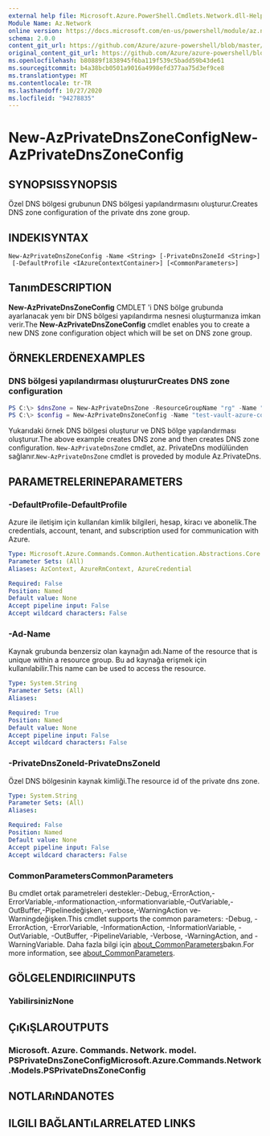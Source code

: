 ```yaml
---
external help file: Microsoft.Azure.PowerShell.Cmdlets.Network.dll-Help.xml
Module Name: Az.Network
online version: https://docs.microsoft.com/en-us/powershell/module/az.network/new-azprivatednszoneconfig
schema: 2.0.0
content_git_url: https://github.com/Azure/azure-powershell/blob/master/src/Network/Network/help/New-AzPrivateDnsZoneConfig.md
original_content_git_url: https://github.com/Azure/azure-powershell/blob/master/src/Network/Network/help/New-AzPrivateDnsZoneConfig.md
ms.openlocfilehash: b80889f1838945f6ba119f539c5badd59b43de61
ms.sourcegitcommit: b4a38bcb0501a9016a4998efd377aa75d3ef9ce8
ms.translationtype: MT
ms.contentlocale: tr-TR
ms.lasthandoff: 10/27/2020
ms.locfileid: "94278835"
---
```

# <span data-ttu-id="a5ffe-101">New-AzPrivateDnsZoneConfig</span><span class="sxs-lookup"><span data-stu-id="a5ffe-101">New-AzPrivateDnsZoneConfig</span></span>

## <span data-ttu-id="a5ffe-102">SYNOPSIS</span><span class="sxs-lookup"><span data-stu-id="a5ffe-102">SYNOPSIS</span></span>
<span data-ttu-id="a5ffe-103">Özel DNS bölgesi grubunun DNS bölgesi yapılandırmasını oluşturur.</span><span class="sxs-lookup"><span data-stu-id="a5ffe-103">Creates DNS zone configuration of the private dns zone group.</span></span>

## <span data-ttu-id="a5ffe-104">INDEKI</span><span class="sxs-lookup"><span data-stu-id="a5ffe-104">SYNTAX</span></span>

```
New-AzPrivateDnsZoneConfig -Name <String> [-PrivateDnsZoneId <String>]
 [-DefaultProfile <IAzureContextContainer>] [<CommonParameters>]
```

## <span data-ttu-id="a5ffe-105">Tanım</span><span class="sxs-lookup"><span data-stu-id="a5ffe-105">DESCRIPTION</span></span>
<span data-ttu-id="a5ffe-106">**New-AzPrivateDnsZoneConfig** CMDLET 'i DNS bölge grubunda ayarlanacak yenı bir DNS bölgesi yapılandırma nesnesi oluşturmanıza imkan verir.</span><span class="sxs-lookup"><span data-stu-id="a5ffe-106">The **New-AzPrivateDnsZoneConfig** cmdlet enables you to create a new DNS zone configuration object which will be set on DNS zone group.</span></span>

## <span data-ttu-id="a5ffe-107">ÖRNEKLERDEN</span><span class="sxs-lookup"><span data-stu-id="a5ffe-107">EXAMPLES</span></span>

### <span data-ttu-id="a5ffe-108">DNS bölgesi yapılandırması oluşturur</span><span class="sxs-lookup"><span data-stu-id="a5ffe-108">Creates DNS zone configuration</span></span>
```powershell
PS C:\> $dnsZone = New-AzPrivateDnsZone -ResourceGroupName "rg" -Name "test.vault.azure.com"
PS C:\> $config = New-AzPrivateDnsZoneConfig -Name "test-vault-azure-com" -PrivateDnsZoneId $dnsZone.ResourceId
```

<span data-ttu-id="a5ffe-109">Yukarıdaki örnek DNS bölgesi oluşturur ve DNS bölge yapılandırması oluşturur.</span><span class="sxs-lookup"><span data-stu-id="a5ffe-109">The above example creates DNS zone and then creates DNS zone configuration.</span></span> <span data-ttu-id="a5ffe-110">`New-AzPrivateDnsZone` cmdlet, az. PrivateDns modülünden sağlanır.</span><span class="sxs-lookup"><span data-stu-id="a5ffe-110">`New-AzPrivateDnsZone` cmdlet is proveded by module Az.PrivateDns.</span></span>

## <span data-ttu-id="a5ffe-111">PARAMETRELERINE</span><span class="sxs-lookup"><span data-stu-id="a5ffe-111">PARAMETERS</span></span>

### <span data-ttu-id="a5ffe-112">-DefaultProfile</span><span class="sxs-lookup"><span data-stu-id="a5ffe-112">-DefaultProfile</span></span>
<span data-ttu-id="a5ffe-113">Azure ile iletişim için kullanılan kimlik bilgileri, hesap, kiracı ve abonelik.</span><span class="sxs-lookup"><span data-stu-id="a5ffe-113">The credentials, account, tenant, and subscription used for communication with Azure.</span></span>

```yaml
Type: Microsoft.Azure.Commands.Common.Authentication.Abstractions.Core.IAzureContextContainer
Parameter Sets: (All)
Aliases: AzContext, AzureRmContext, AzureCredential

Required: False
Position: Named
Default value: None
Accept pipeline input: False
Accept wildcard characters: False
```

### <span data-ttu-id="a5ffe-114">-Ad</span><span class="sxs-lookup"><span data-stu-id="a5ffe-114">-Name</span></span>
<span data-ttu-id="a5ffe-115">Kaynak grubunda benzersiz olan kaynağın adı.</span><span class="sxs-lookup"><span data-stu-id="a5ffe-115">Name of the resource that is unique within a resource group.</span></span>
<span data-ttu-id="a5ffe-116">Bu ad kaynağa erişmek için kullanılabilir.</span><span class="sxs-lookup"><span data-stu-id="a5ffe-116">This name can be used to access the resource.</span></span>

```yaml
Type: System.String
Parameter Sets: (All)
Aliases:

Required: True
Position: Named
Default value: None
Accept pipeline input: False
Accept wildcard characters: False
```

### <span data-ttu-id="a5ffe-117">-PrivateDnsZoneId</span><span class="sxs-lookup"><span data-stu-id="a5ffe-117">-PrivateDnsZoneId</span></span>
<span data-ttu-id="a5ffe-118">Özel DNS bölgesinin kaynak kimliği.</span><span class="sxs-lookup"><span data-stu-id="a5ffe-118">The resource id of the private dns zone.</span></span>

```yaml
Type: System.String
Parameter Sets: (All)
Aliases:

Required: False
Position: Named
Default value: None
Accept pipeline input: False
Accept wildcard characters: False
```

### <span data-ttu-id="a5ffe-119">CommonParameters</span><span class="sxs-lookup"><span data-stu-id="a5ffe-119">CommonParameters</span></span>
<span data-ttu-id="a5ffe-120">Bu cmdlet ortak parametreleri destekler:-Debug,-ErrorAction,-ErrorVariable,-ınformationaction,-ınformationvariable,-OutVariable,-OutBuffer,-Pipelinedeğişken,-verbose,-WarningAction ve-Warningdeğişken.</span><span class="sxs-lookup"><span data-stu-id="a5ffe-120">This cmdlet supports the common parameters: -Debug, -ErrorAction, -ErrorVariable, -InformationAction, -InformationVariable, -OutVariable, -OutBuffer, -PipelineVariable, -Verbose, -WarningAction, and -WarningVariable.</span></span> <span data-ttu-id="a5ffe-121">Daha fazla bilgi için [about_CommonParameters](http://go.microsoft.com/fwlink/?LinkID=113216)bakın.</span><span class="sxs-lookup"><span data-stu-id="a5ffe-121">For more information, see [about_CommonParameters](http://go.microsoft.com/fwlink/?LinkID=113216).</span></span>

## <span data-ttu-id="a5ffe-122">GÖLGELENDIRICI</span><span class="sxs-lookup"><span data-stu-id="a5ffe-122">INPUTS</span></span>

### <span data-ttu-id="a5ffe-123">Yabilirsiniz</span><span class="sxs-lookup"><span data-stu-id="a5ffe-123">None</span></span>

## <span data-ttu-id="a5ffe-124">ÇıKıŞLAR</span><span class="sxs-lookup"><span data-stu-id="a5ffe-124">OUTPUTS</span></span>

### <span data-ttu-id="a5ffe-125">Microsoft. Azure. Commands. Network. model. PSPrivateDnsZoneConfig</span><span class="sxs-lookup"><span data-stu-id="a5ffe-125">Microsoft.Azure.Commands.Network.Models.PSPrivateDnsZoneConfig</span></span>

## <span data-ttu-id="a5ffe-126">NOTLARıNDA</span><span class="sxs-lookup"><span data-stu-id="a5ffe-126">NOTES</span></span>

## <span data-ttu-id="a5ffe-127">ILGILI BAĞLANTıLAR</span><span class="sxs-lookup"><span data-stu-id="a5ffe-127">RELATED LINKS</span></span>
